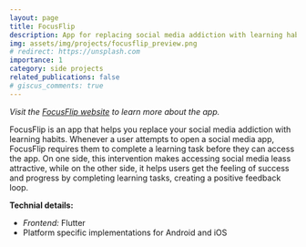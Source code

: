 ```yaml
---
layout: page
title: FocusFlip
description: App for replacing social media addiction with learning habits [Flutter, iOS, Android]
img: assets/img/projects/focusflip_preview.png
# redirect: https://unsplash.com
importance: 1
category: side projects
related_publications: false
# giscus_comments: true
---
```


*Visit the [FocusFlip website](https://focus-flip.crd.co/) to learn more about the app.*

FocusFlip is an app that helps you replace your social media addiction with learning habits. Whenever a user attempts to open a social media app, FocusFlip requires them to complete a learning task before they can access the app. On one side, this intervention makes accessing social media leass attractive, while on the other side, it helps users get the feeling of success and progress by completing learning tasks, creating a positive feedback loop.

**Technial details:**
- *Frontend:* Flutter
- Platform specific implementations for Android and iOS

